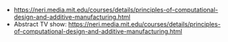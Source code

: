 - https://neri.media.mit.edu/courses/details/principles-of-computational-design-and-additive-manufacturing.html
- Abstract TV show: https://neri.media.mit.edu/courses/details/principles-of-computational-design-and-additive-manufacturing.html
